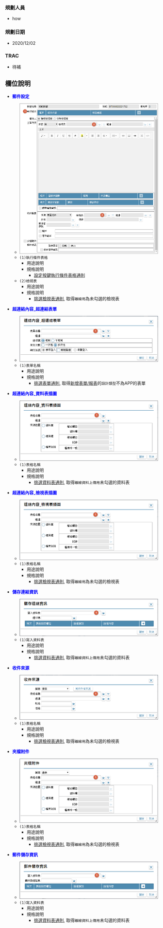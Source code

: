 ### <div id="user">規劃人員</div>
* how

### <div id="updatedate">規劃日期</div>
* 2020/12/02

### <div id="trac">TRAC</div>
* <ps>待補</ps> 

## <div id="object-desc">欄位說明</div>
* <p id="fieldbreak1" style="color:blue;font-weight:bold">郵件設定</p>

    * ![pic][image_BAMail]
    * `(1)執行條件表格`
        * 用途說明
        * 規格說明
            * [設定按鍵執行條件表格通則][link_ruledialog11]
    * `(2)檢視表`
        * 用途說明
        * 規格說明
            * [挑選檢視表通則][link_ruledialog4], 取得`離線用`為未勾選的檢視表

* <p id="fieldbreak2" style="color:blue;font-weight:bold">超連結內容_超連結表單</p>

    * ![pic][image_BAMail_LinkForm]
    * `(1)表單名稱`
        * 用途說明
        * 規格說明
            * [挑選表單通則][link_ruledialog6], 取得[新增表單/報表][link_AddFormReport]的`設計類型`不為APP的表單

* <p id="fieldbreak3" style="color:blue;font-weight:bold">超連結內容_資料表插圖</p>

    * ![pic][image_BAMail_LinkPhysical]
    * `(1)表格名稱`
        * 用途說明
        * 規格說明
            * [挑選資料表通則][link_ruledialog3], 取得`離線資料上傳用`未勾選的資料表

* <p id="fieldbreak4" style="color:blue;font-weight:bold">超連結內容_檢視表插圖</p>

    * ![pic][image_BAMail_LinkLogical]
    * `(1)表格名稱`
        * 用途說明
        * 規格說明
            * [挑選檢視表通則][link_ruledialog4], 取得`離線用`為未勾選的檢視表

* <p id="fieldbreak5" style="color:blue;font-weight:bold">儲存連結資訊</p>

    * ![pic][image_BAMail_SaveLink]
    * `(1)寫入資料表`
        * 用途說明
        * 規格說明
            * [挑選資料表通則][link_ruledialog3], 取得`離線資料上傳用`未勾選的資料表

* <p id="fieldbreak6" style="color:blue;font-weight:bold">收件來源</p>

    * ![pic][image_BAMail_CC]
    * `(1)表格名稱`
        * 用途說明
        * 規格說明
            * [挑選檢視表通則][link_ruledialog4], 取得`離線用`為未勾選的檢視表

* <p id="fieldbreak7" style="color:blue;font-weight:bold">夾檔附件</p>

    * ![pic][image_BAMail_attachment]
    * `(1)表格名稱`
        * 用途說明
        * 規格說明
            * [挑選檢視表通則][link_ruledialog4], 取得`離線用`為未勾選的檢視表

* <p id="fieldbreak8" style="color:blue;font-weight:bold">郵件儲存資訊</p>            

    * ![pic][image_BAMail_SaveMail]
    * `(1)寫入資料表`
        * 用途說明
        * 規格說明
            * [挑選資料表通則][link_ruledialog3], 取得`離線資料上傳用`未勾選的資料表

<!-- 圖片 -->
[image_BAMail]:attachment/BAMail.png
[image_BAMail_LinkForm]:attachment/BAMail_LinkForm.png "超連結內容_超連結表單"
[image_BAMail_LinkPhysical]:attachment/BAMail_LinkPhysical.png "超連結內容_資料表插圖"
[image_BAMail_LinkLogical]:attachment/BAMail_LinkLogical.png "超連結內容_檢視表插圖"
[image_BAMail_SaveLink]:attachment/BAMail_SaveLink.png "儲存連結資訊"
[image_BAMail_CC]:attachment/BAMail_CC.png "收件來源"
[image_BAMail_attachment]:attachment/BAMail_attachment.png "夾檔附件"
[image_BAMail_SaveMail]:attachment/BAMail_SaveMail.png "郵件儲存資訊"

<!-- 超連結 -->
[link_ruledialog11]:../RulesDialog/README#ruledialog11 "共用通則_開啟單據/設定按鍵執行條件表格通則"
[link_ruledialog3]:/8.10.0/IDE/Specification/RulesDialog/README#ruledialog3 "共用通則_開啟單據/挑選資料表通則"
[link_ruledialog4]:/8.10.0/IDE/Specification/RulesDialog/README#ruledialog4 "共用通則_開啟單據/挑選檢視表通則"
[link_ruledialog6]:/8.10.0/IDE/Specification/RulesDialog/README#ruledialog6 "共用通則_開啟單據/挑選表單通則"
[link_AddFormReport]:../Home/AddFormReport "新增表單/報表"
